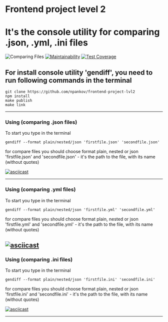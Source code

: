 # Frontend project level 2
# It's the console utility for comparing .json, .yml, .ini files

![Comparing Files](https://github.com/npankov/frontend-project-lvl2/workflows/Comparing%20Files/badge.svg) [![Maintainability](https://api.codeclimate.com/v1/badges/07161708789607c39140/maintainability)](https://codeclimate.com/github/npankov/frontend-project-lvl2/maintainability) [![Test Coverage](https://api.codeclimate.com/v1/badges/07161708789607c39140/test_coverage)](https://codeclimate.com/github/npankov/frontend-project-lvl2/test_coverage)

## For install console utility 'gendiff', you need to run following commands in the terminal

    git clone https://github.com/npankov/frontend-project-lvl2
    npm install
    make publish
    make link

---

### Using (comparing .json files)
To start you type in the terminal  

    gendiff --format plain/nested/json 'firstfile.json' 'secondfile.json'
for compare files you should choose format plain, nested or json 
'firstfile.json' and 'secondfile.json' - it's the path to the file, with its name (without quotes)

[![asciicast](https://asciinema.org/a/BWC9qyTxVPcXysdim8ZSnJjTH.svg)](https://asciinema.org/a/BWC9qyTxVPcXysdim8ZSnJjTH)

---

### Using (comparing .yml files)
To start you type in the terminal  

    gendiff --format plain/nested/json 'firstfile.yml' 'secondfile.yml'
for compare files you should choose format plain, nested or json  
'firstfile.yml' and 'secondfile.yml' - it's the path to the file, with its name (without quotes)
 
[![asciicast](https://asciinema.org/a/CgeUlr00hnHeALPWEUM6DzcFg.svg)](https://asciinema.org/a/CgeUlr00hnHeALPWEUM6DzcFg)
---

### Using (comparing .ini files)
To start you type in the terminal  

    gendiff --format plain/nested/json 'firstfile.ini' 'secondfile.ini'
for compare files you should choose format plain, nested or json  
'firstfile.ini' and 'secondfile.ini' - it's the path to the file, with its name (without quotes)
 
[![asciicast](https://asciinema.org/a/uPjVnJnC0KYQXoV5UWmrKyNfu.svg)](https://asciinema.org/a/uPjVnJnC0KYQXoV5UWmrKyNfu)

---
